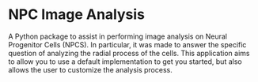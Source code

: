 # NPC Image Analysis

A Python package to assist in performing image analysis on Neural Progenitor Cells (NPCS).  In particular, it was made to answer the specific question of analyzing the radial process of the cells. This application aims to allow you to use a default implementation to get you started, but also allows the user to customize the analysis process.